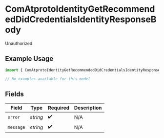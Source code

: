 # ComAtprotoIdentityGetRecommendedDidCredentialsIdentityResponseBody

Unauthorized

## Example Usage

```typescript
import { ComAtprotoIdentityGetRecommendedDidCredentialsIdentityResponseBody } from "bluesky/models/errors";

// No examples available for this model
```

## Fields

| Field              | Type               | Required           | Description        |
| ------------------ | ------------------ | ------------------ | ------------------ |
| `error`            | *string*           | :heavy_check_mark: | N/A                |
| `message`          | *string*           | :heavy_check_mark: | N/A                |